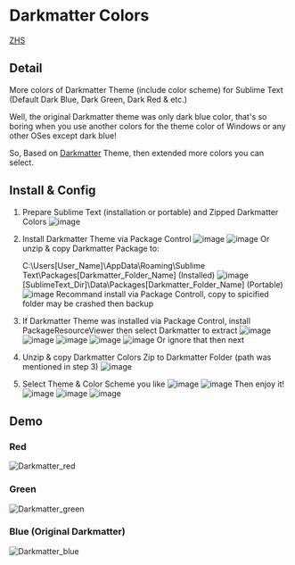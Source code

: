 # Darkmatter Colors
[ZHS](README_ZHS.md)

## Detail
More colors of Darkmatter Theme (include color scheme) for Sublime Text (Default Dark Blue, Dark Green, Dark Red &amp; etc.)

Well, the original Darkmatter theme was only dark blue color, that's so boring when you use another colors for the theme color of Windows or any other OSes except dark blue!

So, Based on [Darkmatter](https://github.com/patrickemuller/Sublime-Darkmatter-Theme) Theme, then extended more colors you can select.



## Install & Config

1. Prepare Sublime Text (installation or portable) and Zipped Darkmatter Colors
  ![image](https://github.com/LxhBenMeow/Darkmatter-Colors/assets/82100581/b583ad20-d860-4505-b04d-bdd66785516b)


2. Install Darkmatter Theme via Package Control
  ![image](https://github.com/LxhBenMeow/Darkmatter-Colors/assets/82100581/667aaf26-91e1-41c6-97a5-65dd4af3adf4)
  ![image](https://github.com/LxhBenMeow/Darkmatter-Colors/assets/82100581/f1b0767f-92bf-4cda-b01c-5f0bd0b8b3e1)
  Or unzip & copy Darkmatter Package to:

    C:\Users\[User_Name]\AppData\Roaming\Sublime Text\Packages\[Darkmatter_Folder_Name] (Installed)
  ![image](https://github.com/LxhBenMeow/Darkmatter-Colors/assets/82100581/782082db-c9e2-4c48-8ffe-8889cd053b08)
  [SublimeText_Dir]\Data\Packages\[Darkmatter_Folder_Name] (Portable)
  ![image](https://github.com/LxhBenMeow/Darkmatter-Colors/assets/82100581/3826a533-6c18-4907-a0f7-2ea6e53ffafa)
  Recommand install via Package Controll, copy to spicified folder may be crashed then backup


3. If Darkmatter Theme was installed via Package Control, install PackageResourceViewer then select Darkmatter to extract
   ![image](https://github.com/LxhBenMeow/Darkmatter-Colors/assets/82100581/9c3e8016-9b05-40c1-bc1e-9c366c7de4c3)
   ![image](https://github.com/LxhBenMeow/Darkmatter-Colors/assets/82100581/26253bba-e3da-41db-9930-c9de25217a56)
   ![image](https://github.com/LxhBenMeow/Darkmatter-Colors/assets/82100581/bf027734-c43a-4958-a7b2-cabc41b7d6cc)
   ![image](https://github.com/LxhBenMeow/Darkmatter-Colors/assets/82100581/6a453a4a-2aae-45e4-9f55-d64229531218)
   ![image](https://github.com/LxhBenMeow/Darkmatter-Colors/assets/82100581/0f914adb-7548-4e0d-b112-1c3bdc17e982)
   Or ignore that then next


4. Unzip & copy Darkmatter Colors Zip to Darkmatter Folder (path was mentioned in step 3)
   ![image](https://github.com/LxhBenMeow/Darkmatter-Colors/assets/82100581/59cca74c-8aaf-494f-a97c-22eae14ea81a)


5. Select Theme & Color Scheme you like
   ![image](https://github.com/LxhBenMeow/Darkmatter-Colors/assets/82100581/c326bfd7-5706-4467-8eaf-bff302badf33)
   ![image](https://github.com/LxhBenMeow/Darkmatter-Colors/assets/82100581/8d134252-6fd8-4c8f-a604-82bb92662897)
   Then enjoy it!
   ![image](https://github.com/LxhBenMeow/Darkmatter-Colors/assets/82100581/e69d437e-6d1e-4548-88ca-5bed060c0002)
   ![image](https://github.com/LxhBenMeow/Darkmatter-Colors/assets/82100581/0b3410f3-370c-4a83-9547-9c4a5ed39147)
   ![image](https://github.com/LxhBenMeow/Darkmatter-Colors/assets/82100581/f1c23b47-cd53-4089-9a56-06d6630eda3d)



## Demo

### Red
![Darkmatter_red](https://github.com/LxhBenMeow/Darkmatter-Colors/assets/82100581/14c2d4cd-5c9f-4275-bd37-3113add9047e)

### Green
![Darkmatter_green](https://github.com/LxhBenMeow/Darkmatter-Colors/assets/82100581/9d390049-c4ed-4dd1-b573-0e3b726e8efb)

### Blue (Original Darkmatter)
![Darkmatter_blue](https://github.com/LxhBenMeow/Darkmatter-Colors/assets/82100581/d178bbf8-7c6f-4264-86ab-4190a46586bd)

